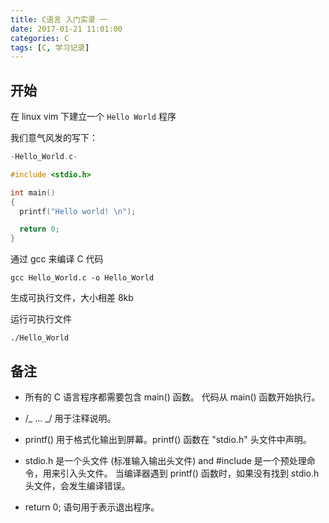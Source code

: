 ```yaml
---
title: C语言 入门实录 一
date: 2017-01-21 11:01:00
categories: C
tags: [C, 学习记录]
---
```


## 开始

在 linux vim 下建立一个 `Hello World` 程序

我们意气风发的写下：

```C
-Hello_World.c-

#include <stdio.h>

int main()
{
  printf("Hello world! \n");

  return 0;
}

```

<!-- more -->

通过 gcc 来编译 C 代码

`gcc Hello_World.c -o Hello_World`

生成可执行文件，大小相差 8kb

运行可执行文件

`./Hello_World`

## 备注

- 所有的 C 语言程序都需要包含 main() 函数。 代码从 main() 函数开始执行。

- /_ ... _/ 用于注释说明。

- printf() 用于格式化输出到屏幕。printf() 函数在 "stdio.h" 头文件中声明。

- stdio.h 是一个头文件 (标准输入输出头文件) and #include 是一个预处理命令，用来引入头文件。 当编译器遇到 printf() 函数时，如果没有找到 stdio.h 头文件，会发生编译错误。

- return 0; 语句用于表示退出程序。
